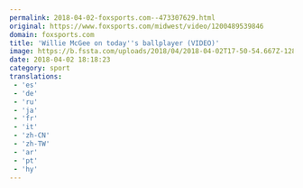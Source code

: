 ```yaml
---
permalink: 2018-04-02-foxsports.com--473307629.html
original: https://www.foxsports.com/midwest/video/1200489539846
domain: foxsports.com
title: 'Willie McGee on today''s ballplayer (VIDEO)'
image: https://b.fssta.com/uploads/2018/04/2018-04-02T17-50-54.667Z-1280x720.vresize.1200.630.high.45.jpg
date: 2018-04-02 18:18:23
category: sport
translations: 
 - 'es'
 - 'de'
 - 'ru'
 - 'ja'
 - 'fr'
 - 'it'
 - 'zh-CN'
 - 'zh-TW'
 - 'ar'
 - 'pt'
 - 'hy'
---
```


